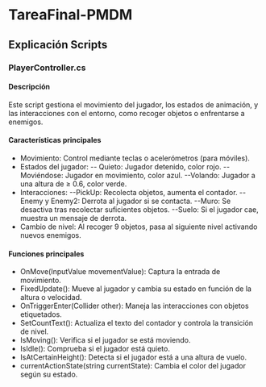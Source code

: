 # TareaFinal-PMDM

## Explicación Scripts 

### PlayerController.cs


#### Descripción
Este script gestiona el movimiento del jugador, los estados de animación, y las interacciones con el entorno, como recoger objetos o enfrentarse a enemigos.

 #### Características principales
- Movimiento: Control mediante teclas o acelerómetros (para móviles).
- Estados del jugador:
  -- Quieto: Jugador detenido, color rojo.
  --Moviéndose: Jugador en movimiento, color azul.
  --Volando: Jugador a una altura de ≥ 0.6, color verde.
- Interacciones:
  --PickUp: Recolecta objetos, aumenta el contador.
  --Enemy y Enemy2: Derrota al jugador si se contacta.
  --Muro: Se desactiva tras recolectar suficientes objetos.
  --Suelo: Si el jugador cae, muestra un mensaje de derrota.
- Cambio de nivel: Al recoger 9 objetos, pasa al siguiente nivel activando nuevos enemigos.
#### Funciones principales
- OnMove(InputValue movementValue): Captura la entrada de movimiento.
- FixedUpdate(): Mueve al jugador y cambia su estado en función de la altura o velocidad.
- OnTriggerEnter(Collider other): Maneja las interacciones con objetos etiquetados.
- SetCountText(): Actualiza el texto del contador y controla la transición de nivel.
- IsMoving(): Verifica si el jugador se está moviendo.
- IsIdle(): Comprueba si el jugador está quieto.
- IsAtCertainHeight(): Detecta si el jugador está a una altura de vuelo.
- currentActionState(string currentState): Cambia el color del jugador según su estado.







